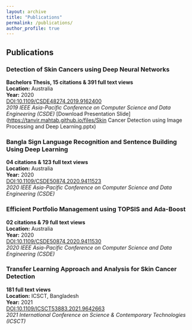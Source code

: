 ```yaml
---
layout: archive
title: "Publications"
permalink: /publications/
author_profile: true
---
```


<script src="https://bibbase.org/show?bib=https%3A%2F%2Fbibbase.org%2Fnetwork%2Ffiles%2FwPBkjBwNwf5drL5Nc&commas=true&jsonp=1"></script>

## Publications

### Detection of Skin Cancers using Deep Neural Networks
**Bachelors Thesis, 15 citations & 391 full text views**  
**Location:** Australia  
**Year:** 2020  
[DOI:10.1109/CSDE48274.2019.9162400](https://ieeexplore.ieee.org/document/9162400/LaTeX/Hyperlinks)  
*2019 IEEE Asia-Pacific Conference on Computer Science and Data Engineering (CSDE)*
[Download Presentation Slide](https://tanvir.mahtab.github.io/files/Skin Cancer Detection using Image Processing and Deep Learning.pptx)

### Bangla Sign Language Recognition and Sentence Building Using Deep Learning
**04 citations & 123 full text views**  
**Location:** Australia  
**Year:** 2020  
[DOI:10.1109/CSDE50874.2020.9411523](https://ieeexplore.ieee.org/document/9411523/LaTeX/Hyperlinks)  
*2020 IEEE Asia-Pacific Conference on Computer Science and Data Engineering (CSDE)*

### Efficient Portfolio Management using TOPSIS and Ada-Boost
**02 citations & 79 full text views**  
**Location:** Australia  
**Year:** 2020  
[DOI:10.1109/CSDE50874.2020.9411530](https://ieeexplore.ieee.org/document/9411530/LaTeX/Hyperlinks)  
*2020 IEEE Asia-Pacific Conference on Computer Science and Data Engineering (CSDE)*

### Transfer Learning Approach and Analysis for Skin Cancer Detection
**181 full text views**  
**Location:** ICSCT, Bangladesh  
**Year:** 2021  
[DOI:10.1109/ICSCT53883.2021.9642663](https://ieeexplore.ieee.org/document/9411530/LaTeX/Hyperlinks)  
*2021 International Conference on Science & Contemporary Technologies (ICSCT)*


